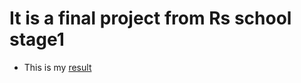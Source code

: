 # It is a final project from Rs school stage1
- This is my [result](https://ich-kirich.github.io/Music_quiz/music_quiz/dist/index.html)
